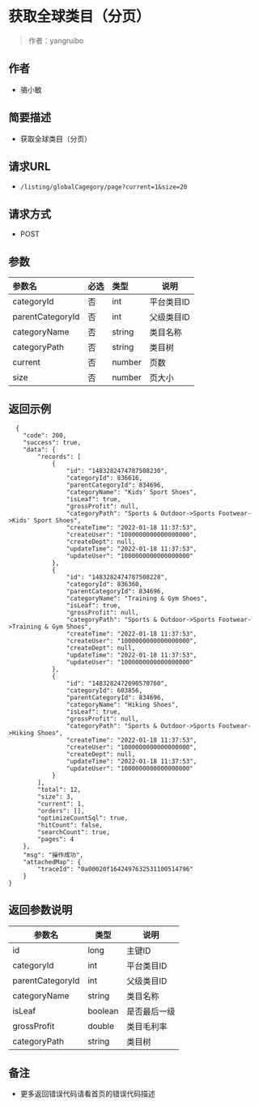 # 获取全球类目（分页）

> 作者：yangruibo

## 作者
- 骆小敏
	
	
## 简要描述

- 获取全球类目（分页）

## 请求URL
- ` /listing/globalCagegory/page?current=1&size=20 `

## 请求方式
- POST


## 参数

|参数名|必选|类型|说明|
|:----    |:---|:----- |-----   |
|categoryId |否  |int |平台类目ID   |
|parentCategoryId |否  |int |父级类目ID   |
|categoryName |否  |string |类目名称   |
|categoryPath |否  |string |类目树   |
|current |否  |number |页数   |
|size |否  |number |页大小   |


## 返回示例

``` 
  {
    "code": 200,
    "success": true,
    "data": {
        "records": [
            {
                "id": "1483282474787508230",
                "categoryId": 836616,
                "parentCategoryId": 834696,
                "categoryName": "Kids' Sport Shoes",
                "isLeaf": true,
                "grossProfit": null,
                "categoryPath": "Sports & Outdoor->Sports Footwear->Kids' Sport Shoes",
                "createTime": "2022-01-18 11:37:53",
                "createUser": "1000000000000000000",
                "createDept": null,
                "updateTime": "2022-01-18 11:37:53",
                "updateUser": "1000000000000000000"
            },
            {
                "id": "1483282474787508228",
                "categoryId": 836360,
                "parentCategoryId": 834696,
                "categoryName": "Training & Gym Shoes",
                "isLeaf": true,
                "grossProfit": null,
                "categoryPath": "Sports & Outdoor->Sports Footwear->Training & Gym Shoes",
                "createTime": "2022-01-18 11:37:53",
                "createUser": "1000000000000000000",
                "createDept": null,
                "updateTime": "2022-01-18 11:37:53",
                "updateUser": "1000000000000000000"
            },
            {
                "id": "1483282472090570760",
                "categoryId": 603856,
                "parentCategoryId": 834696,
                "categoryName": "Hiking Shoes",
                "isLeaf": true,
                "grossProfit": null,
                "categoryPath": "Sports & Outdoor->Sports Footwear->Hiking Shoes",
                "createTime": "2022-01-18 11:37:53",
                "createUser": "1000000000000000000",
                "createDept": null,
                "updateTime": "2022-01-18 11:37:53",
                "updateUser": "1000000000000000000"
            }
        ],
        "total": 12,
        "size": 3,
        "current": 1,
        "orders": [],
        "optimizeCountSql": true,
        "hitCount": false,
        "searchCount": true,
        "pages": 4
    },
    "msg": "操作成功",
    "attachedMap": {
        "traceId": "0a00020f1642497632531100514796"
    }
}
```

## 返回参数说明

|参数名|类型|说明|
|-----|-----|-----|
|id |long   |主键ID |
|categoryId |int  |平台类目ID |
|parentCategoryId |int   |父级类目ID |
|categoryName |string   |类目名称 |
|isLeaf |boolean   |是否最后一级 |
|grossProfit |double   |类目毛利率 |
|categoryPath |string   |类目树 |

## 备注

- 更多返回错误代码请看首页的错误代码描述